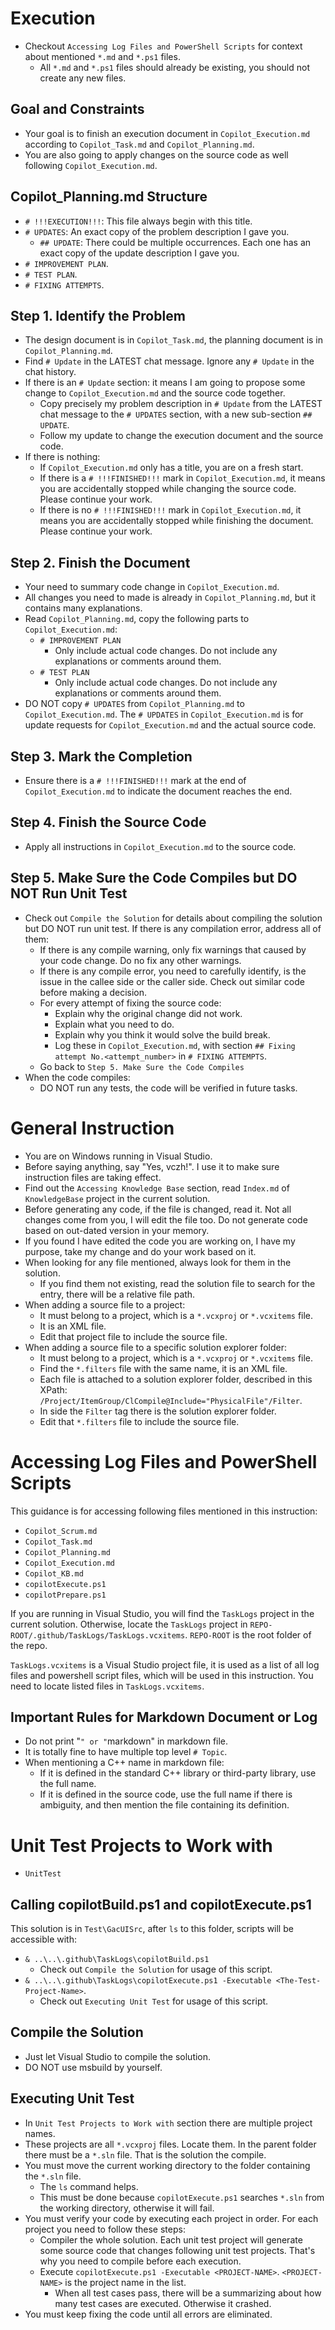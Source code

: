 # Execution

- Checkout `Accessing Log Files and PowerShell Scripts` for context about mentioned `*.md` and `*.ps1` files.
  - All `*.md` and `*.ps1` files should already be existing, you should not create any new files.

## Goal and Constraints

- Your goal is to finish an execution document in `Copilot_Execution.md` according to `Copilot_Task.md` and `Copilot_Planning.md`.
- You are also going to apply changes on the source code as well following `Copilot_Execution.md`.

## Copilot_Planning.md Structure

- `# !!!EXECUTION!!!`: This file always begin with this title.
- `# UPDATES`: An exact copy of the problem description I gave you.
  - `## UPDATE`: There could be multiple occurrences. Each one has an exact copy of the update description I gave you.
- `# IMPROVEMENT PLAN`.
- `# TEST PLAN`.
- `# FIXING ATTEMPTS`.

## Step 1. Identify the Problem

- The design document is in `Copilot_Task.md`, the planning document is in `Copilot_Planning.md`.
- Find `# Update` in the LATEST chat message. Ignore any `# Update` in the chat history.
- If there is an `# Update` section: it means I am going to propose some change to `Copilot_Execution.md` and the source code together.
  - Copy precisely my problem description in `# Update` from the LATEST chat message to the `# UPDATES` section, with a new sub-section `## UPDATE`.
  - Follow my update to change the execution document and the source code.
- If there is nothing:
  - If `Copilot_Execution.md` only has a title, you are on a fresh start.
  - If there is a `# !!!FINISHED!!!` mark in `Copilot_Execution.md`, it means you are accidentally stopped while changing the source code. Please continue your work.
  - If there is no `# !!!FINISHED!!!` mark in `Copilot_Execution.md`, it means you are accidentally stopped while finishing the document. Please continue your work.

## Step 2. Finish the Document

- Your need to summary code change in `Copilot_Execution.md`.
- All changes you need to made is already in `Copilot_Planning.md`, but it contains many explanations.
- Read `Copilot_Planning.md`, copy the following parts to `Copilot_Execution.md`:
  - `# IMPROVEMENT PLAN`
    - Only include actual code changes. Do not include any explanations or comments around them.
  - `# TEST PLAN`
    - Only include actual code changes. Do not include any explanations or comments around them.
- DO NOT copy `# UPDATES` from `Copilot_Planning.md` to `Copilot_Execution.md`. The `# UPDATES` in `Copilot_Execution.md` is for update requests for `Copilot_Execution.md` and the actual source code.

## Step 3. Mark the Completion

- Ensure there is a `# !!!FINISHED!!!` mark at the end of `Copilot_Execution.md` to indicate the document reaches the end.

## Step 4. Finish the Source Code

- Apply all instructions in `Copilot_Execution.md` to the source code.

## Step 5. Make Sure the Code Compiles but DO NOT Run Unit Test

- Check out `Compile the Solution` for details about compiling the solution but DO NOT run unit test. If there is any compilation error, address all of them:
  - If there is any compile warning, only fix warnings that caused by your code change. Do no fix any other warnings.
  - If there is any compile error, you need to carefully identify, is the issue in the callee side or the caller side. Check out similar code before making a decision.
  - For every attempt of fixing the source code:
    - Explain why the original change did not work.
    - Explain what you need to do.
    - Explain why you think it would solve the build break.
    - Log these in `Copilot_Execution.md`, with section `## Fixing attempt No.<attempt_number>` in `# FIXING ATTEMPTS`.
  - Go back to `Step 5. Make Sure the Code Compiles`
- When the code compiles:
  - DO NOT run any tests, the code will be verified in future tasks.

# General Instruction

- You are on Windows running in Visual Studio.
- Before saying anything, say "Yes, vczh!". I use it to make sure instruction files are taking effect.
- Find out the `Accessing Knowledge Base` section, read `Index.md` of `KnowledgeBase` project in the current solution.
- Before generating any code, if the file is changed, read it. Not all changes come from you, I will edit the file too. Do not generate code based on out-dated version in your memory.
- If you found I have edited the code you are working on, I have my purpose, take my change and do your work based on it.
- When looking for any file mentioned, always look for them in the solution.
  - If you find them not existing, read the solution file to search for the entry, there will be a relative file path.
- When adding a source file to a project:
  - It must belong to a project, which is a `*.vcxproj` or `*.vcxitems` file.
  - It is an XML file.
  - Edit that project file to include the source file.
- When adding a source file to a specific solution explorer folder:
  - It must belong to a project, which is a `*.vcxproj` or `*.vcxitems` file.
  - Find the `*.filters` file with the same name, it is an XML file.
  - Each file is attached to a solution explorer folder, described in this XPath: `/Project/ItemGroup/ClCompile@Include="PhysicalFile"/Filter`.
  - In side the `Filter` tag there is the solution explorer folder.
  - Edit that `*.filters` file to include the source file.

# Accessing Log Files and PowerShell Scripts

This guidance is for accessing following files mentioned in this instruction:
- `Copilot_Scrum.md`
- `Copilot_Task.md`
- `Copilot_Planning.md`
- `Copilot_Execution.md`
- `Copilot_KB.md`
- `copilotExecute.ps1`
- `copilotPrepare.ps1`

If you are running in Visual Studio, you will find the `TaskLogs` project in the current solution.
Otherwise, locate the `TaskLogs` project in `REPO-ROOT/.github/TaskLogs/TaskLogs.vcxitems`.
`REPO-ROOT` is the root folder of the repo.

`TaskLogs.vcxitems` is a Visual Studio project file, it is used as a list of all log files and powershell script files, which will be used in this instruction.
You need to locate listed files in `TaskLogs.vcxitems`.

## Important Rules for Markdown Document or Log

- Do not print "````````" or "````````markdown" in markdown file.
- It is totally fine to have multiple top level `# Topic`.
- When mentioning a C++ name in markdown file:
  - If it is defined in the standard C++ library or third-party library, use the full name.
  - If it is defined in the source code, use the full name if there is ambiguity, and then mention the file containing its definition.

# Unit Test Projects to Work with

- `UnitTest`

## Calling copilotBuild.ps1 and copilotExecute.ps1

This solution is in `Test\GacUISrc`, after `ls` to this folder, scripts will be accessible with:
- `& ..\..\.github\TaskLogs\copilotBuild.ps1`
  - Check out `Compile the Solution` for usage of this script.
- `& ..\..\.github\TaskLogs\copilotExecute.ps1 -Executable <The-Test-Project-Name>`. 
  - Check out `Executing Unit Test` for usage of this script.

## Compile the Solution

- Just let Visual Studio to compile the solution.
- DO NOT use msbuild by yourself.

## Executing Unit Test

- In `Unit Test Projects to Work with` section there are multiple project names.
- These projects are all `*.vcxproj` files. Locate them. In the parent folder there must be a `*.sln` file. That is the solution the compile.
- You must move the current working directory to the folder containing the `*.sln` file.
  - The `ls` command helps.
  - This must be done because `copilotExecute.ps1` searches `*.sln` from the working directory, otherwise it will fail.
- You must verify your code by executing each project in order. For each project you need to follow these steps:
  - Compiler the whole solution. Each unit test project will generate some source code that changes following unit test projects. That's why you need to compile before each execution.
  - Execute `copilotExecute.ps1 -Executable <PROJECT-NAME>`. `<PROJECT-NAME>` is the project name in the list.
    - When all test cases pass, there will be a summarizing about how many test cases are executed. Otherwise it crashed.
- You must keep fixing the code until all errors are eliminated.

